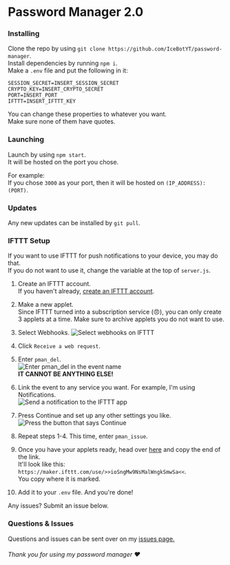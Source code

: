 # Password Manager 2.0


### Installing

Clone the repo by using `git clone https://github.com/IceBotYT/password-manager`.  
Install dependencies by running `npm i`.  
Make a `.env` file and put the following in it:

```
SESSION_SECRET=INSERT_SESSION_SECRET
CRYPTO_KEY=INSERT_CRYPTO_SECRET
PORT=INSERT_PORT
IFTTT=INSERT_IFTTT_KEY
```

You can change these properties to whatever you want.  
Make sure none of them have quotes.

### Launching

Launch by using `npm start`.  
It will be hosted on the port you chose.

For example:  
If you chose `3000` as your port, then it will be hosted on `(IP_ADDRESS):(PORT)`.

### Updates

Any new updates can be installed by `git pull`.

### IFTTT Setup

If you want to use IFTTT for push notifications to your device, you may do that.  
If you do not want to use it, change the variable at the top of `server.js`.

1. Create an IFTTT account.  
If you haven't already, [create an IFTTT account](https://ifttt.com/join).

2. Make a new applet.  
Since IFTTT turned into a subscription service (😠), you can only create 3 applets at a time. Make sure to archive applets you do not want to use.

3. Select Webhooks.
![Select webhooks on IFTTT](https://i.imgur.com/tDigD3K.png)

4. Click `Receive a web request`.

5. Enter `pman_del`.  
![Enter pman_del in the event name](https://i.imgur.com/qpDkY8y.png)  
**IT CANNOT BE ANYTHING ELSE!**  

6. Link the event to any service you want. For example, I'm using Notifications.  
![Send a notification to the IFTTT app](https://i.imgur.com/TC26KbN.png)

7. Press Continue and set up any other settings you like.  
![Press the button that says Continue](https://i.imgur.com/vEXh004.png)

8. Repeat steps 1-4. This time, enter `pman_issue`.

9. Once you have your applets ready, head over [here](https://ifttt.com/maker_webhooks/settings) and copy the end of the link.  
It'll look like this: `https://maker.ifttt.com/use/>>ioSngMw9NsMalWngkSmwSa<<`.  
You copy where it is marked.

10. Add it to your `.env` file. And you're done!

Any issues? Submit an issue below.

### Questions & Issues

Questions and issues can be sent over on my [issues page.](https://github.com/IceBotYT/password-manager/issues)

###### Thank you for using my password manager ♥
